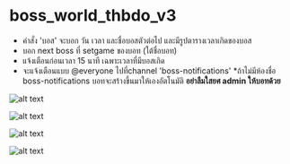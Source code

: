# boss_world_thbdo_v3

- คำสั่ง 'บอส' จะบอก วัน เวลา และชื่อบอสตัวต่อไป และมีรูปตารางเวลาเกิดของบอส
- บอก next boss ที่ setgame ของบอท (ใต้ชื่อบอท)
- แจ้งเตือนก่อนเวลา 15 นาที เฉพาะเวลาที่มีบอสเกิด
- จะแจ้งเตือนแบบ @everyone ไปที่channel 'boss-notifications'  *ถ้าไม่มีห้องชื่อ boss-notifications บอทจะสร้างขึ้นมาให้เองอัตโนมัติ
**อย่าลืมใสยศ admin ให้บอทด้วย**


![alt text](https://cdn.discordapp.com/attachments/438242858512941057/465582068542210058/unknown.png)

![alt text](https://cdn.discordapp.com/attachments/458920245370028045/465582870157721600/unknown.png)

![alt text](https://media.discordapp.net/attachments/458920245370028045/465583906498805774/unknown.png)

![alt text](https://cdn.discordapp.com/attachments/465576642518188032/465580201452109844/unknown.png)




